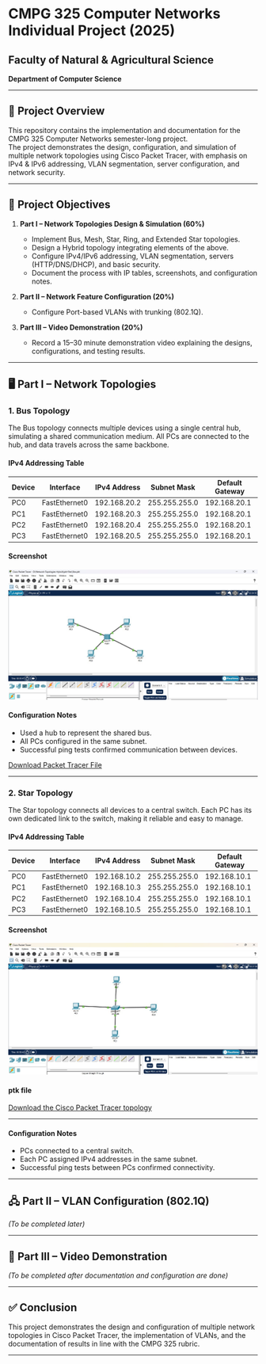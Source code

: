 # CMPG 325 Computer Networks Individual Project (2025)

## Faculty of Natural & Agricultural Science
**Department of Computer Science**

---

## 📌 Project Overview
This repository contains the implementation and documentation for the CMPG 325 Computer Networks semester-long project.  
The project demonstrates the design, configuration, and simulation of multiple network topologies using Cisco Packet Tracer, with emphasis on IPv4 & IPv6 addressing, VLAN segmentation, server configuration, and network security.

---

## 🎯 Project Objectives
1. **Part I – Network Topologies Design & Simulation (60%)**  
   - Implement Bus, Mesh, Star, Ring, and Extended Star topologies.  
   - Design a Hybrid topology integrating elements of the above.  
   - Configure IPv4/IPv6 addressing, VLAN segmentation, servers (HTTP/DNS/DHCP), and basic security.  
   - Document the process with IP tables, screenshots, and configuration notes.  

2. **Part II – Network Feature Configuration (20%)**  
   - Configure Port-based VLANs with trunking (802.1Q).  

3. **Part III – Video Demonstration (20%)**  
   - Record a 15–30 minute demonstration video explaining the designs, configurations, and testing results.  

___________________________________________________________________________________________________________________________

## 🖥 Part I – Network Topologies

### 1. Bus Topology
The Bus topology connects multiple devices using a single central hub, simulating a shared communication medium. All PCs are connected to the hub, and data travels across the same backbone.

#### IPv4 Addressing Table
| Device | Interface | IPv4 Address  | Subnet Mask     | Default Gateway |
|--------|-----------|---------------|-----------------|----------------|
| PC0    | FastEthernet0 | 192.168.20.2 | 255.255.255.0 | 192.168.20.1 |
| PC1    | FastEthernet0 | 192.168.20.3 | 255.255.255.0 | 192.168.20.1 |
| PC2    | FastEthernet0 | 192.168.20.4 | 255.255.255.0 | 192.168.20.1 |
| PC3    | FastEthernet0 | 192.168.20.5 | 255.255.255.0 | 192.168.20.1 |

#### Screenshot
![Alt text](./images/Bus.jpeg)

#### Configuration Notes
- Used a hub to represent the shared bus.  
- All PCs configured in the same subnet.  
- Successful ping tests confirmed communication between devices.  

[Download Packet Tracer File](pkt-files/Bus.pkt)

---

### 2. Star Topology
The Star topology connects all devices to a central switch. Each PC has its own dedicated link to the switch, making it reliable and easy to manage.

#### IPv4 Addressing Table
| Device | Interface | IPv4 Address  | Subnet Mask     | Default Gateway |
|--------|-----------|---------------|-----------------|----------------|
| PC0    | FastEthernet0 | 192.168.10.2 | 255.255.255.0 | 192.168.10.1 |
| PC1    | FastEthernet0 | 192.168.10.3 | 255.255.255.0 | 192.168.10.1 |
| PC2    | FastEthernet0 | 192.168.10.4 | 255.255.255.0 | 192.168.10.1 |
| PC3    | FastEthernet0 | 192.168.10.5 | 255.255.255.0 | 192.168.10.1 |


#### Screenshot
![Alt text](./images/Star.jpeg)
#### ptk file
[Download the Cisco Packet Tracer topology](./ptk-files/Star.pkt)

________________________________________________________________________________________________________________________
#### Configuration Notes
- PCs connected to a central switch.  
- Each PC assigned IPv4 addresses in the same subnet.  
- Successful ping tests between PCs confirmed connectivity.

---

## 🖧 Part II – VLAN Configuration (802.1Q)
*(To be completed later)*

---

## 🎥 Part III – Video Demonstration
*(To be completed after documentation and configuration are done)*

---

## ✅ Conclusion
This project demonstrates the design and configuration of multiple network topologies in Cisco Packet Tracer, the implementation of VLANs, and the documentation of results in line with the CMPG 325 rubric.

---

